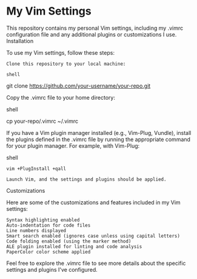 # My Vim Settings

This repository contains my personal Vim settings, including my .vimrc configuration file and any additional plugins or customizations I use.
Installation

To use my Vim settings, follow these steps:

    Clone this repository to your local machine:

    shell

git clone https://github.com/your-username/your-repo.git

Copy the .vimrc file to your home directory:

shell

cp your-repo/.vimrc ~/.vimrc

If you have a Vim plugin manager installed (e.g., Vim-Plug, Vundle), install the plugins defined in the .vimrc file by running the appropriate command for your plugin manager. For example, with Vim-Plug:

shell

    vim +PlugInstall +qall

    Launch Vim, and the settings and plugins should be applied.

Customizations

Here are some of the customizations and features included in my Vim settings:

    Syntax highlighting enabled
    Auto-indentation for code files
    Line numbers displayed
    Smart search enabled (ignores case unless using capital letters)
    Code folding enabled (using the marker method)
    ALE plugin installed for linting and code analysis
    PaperColor color scheme applied

Feel free to explore the .vimrc file to see more details about the specific settings and plugins I've configured.
